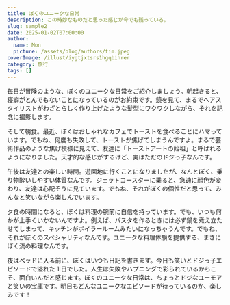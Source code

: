```yaml
---
title: ぼくのユニークな日常
description: この時妙なものだと思った感じが今でも残っている。
slug: sample2
date: 2025-01-02T07:00:00
author:
  name: Mon
  picture: /assets/blog/authors/tim.jpeg
coverImage: /illust/iygtjxtsrs1hgqbihrer
category: 旅行
tags: []
---
```


毎日が冒険のような、ぼくのユニークな日常をご紹介しましょう。朝起きると、寝癖がとんでもないことになっているのがお約束です。鏡を見て、まるでヘアスタイリストがわざとらしく作り上げたような髪型にワクワクしながら、それを記念に撮影します。

そして朝食。最近、ぼくはおしゃれなカフェでトーストを食べることにハマっています。でもね、何度も失敗して、トーストが焦げてしまうんですよ。まるで芸術作品のような焦げ模様に見えて、友達に「トーストアートの始祖」と呼ばれるようになりました。天才的な感じがするけど、実はただのドジっ子なんです。

午後は友達との楽しい時間。遊園地に行くことになりましたが、なんとぼく、乗り物酔いしやすい体質なんです。ジェットコースターに乗ると、急速に顔色が変わり、友達は心配そうに見ています。でもね、それがぼくの個性だと思って、みんなと笑いながら楽しんでいます。

夕食の時間になると、ぼくは料理の腕前に自信を持っています。でも、いつも何かが上手くいかないんですよ。例えば、パスタを作るときには必ず鍋を煮え立たせてしまって、キッチンがボイラールームみたいになっちゃうんです。でもね、それがぼくのスペシャリティなんです。ユニークな料理体験を提供する、まさにぼく流の料理なんです。

夜はベッドに入る前に、ぼくはいつも日記を書きます。今日も笑いとドジっ子エピソードで溢れた 1 日でした。人生は失敗やハプニングで彩られているからこそ、面白いんだと感じます。ぼくのユニークな日常は、ちょっとドジなユーモアと笑いの宝庫です。明日もどんなユニークなエピソードが待っているのか、楽しみです！
